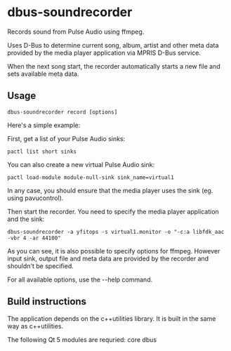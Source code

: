 # dbus-soundrecorder
Records sound from Pulse Audio using ffmpeg.

Uses D-Bus to determine current song, album, artist and other meta data
provided by the media player application via MPRIS D-Bus service.

When the next song start, the recorder automatically starts a new file
and sets available meta data.

## Usage
```
dbus-soundrecorder record [options]
```

Here's a simple example:

First, get a list of your Pulse Audio sinks:
```
pactl list short sinks
```

You can also create a new virtual Pulse Audio sink:
```
pactl load-module module-null-sink sink_name=virtual1
```
In any case, you should ensure that the media player uses the sink (eg. using pavucontrol).

Then start the recorder. You need to specify the media player application and the sink:
```
dbus-soundrecorder -a yfitops -s virtual1.monitor -o "-c:a libfdk_aac -vbr 4 -ar 44100"
```
As you can see, it is also possible to specify options for ffmpeg. However input sink,
output file and meta data are provided by the recorder and shouldn't be specified.

For all available options, use the --help command.

## Build instructions
The application depends on the c++utilities library. It is built in the same way as c++utilities.

The following Qt 5 modules are requried: core dbus


